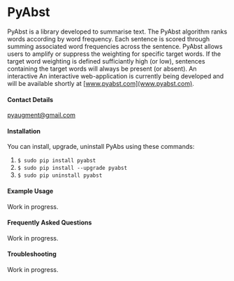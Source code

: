 # PyAbst


PyAbst is a library developed to summarise text. The PyAbst algorithm ranks words according by word frequency. Each sentence is scored through summing associated word frequencies across the sentence. PyAbst allows users to amplify or suppress the weighting for specific target words. If the target word weighting is defined sufficiantly high (or low), sentences containing the target words will always be present (or absent). An interactive An interactive web-application is currently being developed and will be available shortly at [www.pyabst.com](www.pyabst.com).
<br>

#### Contact Details
[pyaugment@gmail.com](pyaugment@gmail.com)

#### Installation
You can install, upgrade, uninstall PyAbs using these commands:

1. `$ sudo pip install pyabst`
2. `$ sudo pip install --upgrade pyabst`
3. `$ sudo pip uninstall pyabst`

#### Example Usage
Work in progress.

#### Frequently Asked Questions
Work in progress.

#### Troubleshooting
Work in progress.
